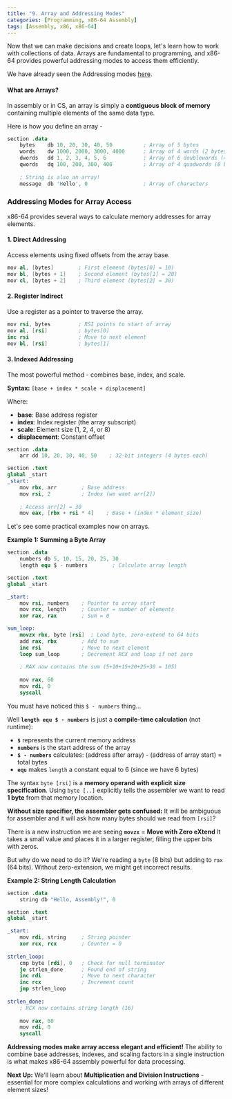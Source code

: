 ```yaml
---
title: "9. Array and Addressing Modes"
categories: [Programming, x86-64 Assembly]
tags: [Assembly, x86, x86-64]
---
```


Now that we can make decisions and create loops, let's learn how to work with collections of data. Arrays are fundamental to programming, and x86-64 provides powerful addressing modes to access them efficiently.


We have already seen the Addressing modes [here](https://nyxfault.github.io/posts/x86_03/#x86-64-addressing-modes).

#### What are Arrays?

In assembly or in CS, an array is simply a **contiguous block of memory** containing multiple elements of the same data type.

Here is how you define an array -

```s
section .data
    bytes    db 10, 20, 30, 40, 50          ; Array of 5 bytes
    words    dw 1000, 2000, 3000, 4000      ; Array of 4 words (2 bytes each)
    dwords   dd 1, 2, 3, 4, 5, 6            ; Array of 6 doublewords (4 bytes each)
    qwords   dq 100, 200, 300, 400          ; Array of 4 quadwords (8 bytes each)
    
    ; String is also an array!
    message  db 'Hello', 0                  ; Array of characters
```

### Addressing Modes for Array Access

x86-64 provides several ways to calculate memory addresses for array elements.

#### 1. Direct Addressing

Access elements using fixed offsets from the array base.

```s
mov al, [bytes]        ; First element (bytes[0] = 10)
mov bl, [bytes + 1]    ; Second element (bytes[1] = 20)
mov cl, [bytes + 2]    ; Third element (bytes[2] = 30)
```

#### 2. Register Indirect

Use a register as a pointer to traverse the array.

```s
mov rsi, bytes         ; RSI points to start of array
mov al, [rsi]          ; bytes[0]
inc rsi                ; Move to next element
mov bl, [rsi]          ; bytes[1]
```

#### 3. Indexed Addressing

The most powerful method - combines base, index, and scale.

**Syntax:** `[base + index * scale + displacement]`

Where:

- **base**: Base address register
- **index**: Index register (the array subscript)
- **scale**: Element size (1, 2, 4, or 8)
- **displacement**: Constant offset

```s
section .data
    arr dd 10, 20, 30, 40, 50    ; 32-bit integers (4 bytes each)

section .text
global _start
_start:
    mov rbx, arr        ; Base address
    mov rsi, 2          ; Index (we want arr[2])
    
    ; Access arr[2] = 30
    mov eax, [rbx + rsi * 4]    ; Base + (index * element_size)
```

Let's see some practical examples now on arrays.

**Example 1: Summing a Byte Array**

```s
section .data
    numbers db 5, 10, 15, 20, 25, 30
    length equ $ - numbers        ; Calculate array length

section .text
global _start

_start:
    mov rsi, numbers    ; Pointer to array start
    mov rcx, length     ; Counter = number of elements
    xor rax, rax        ; Sum = 0

sum_loop:
    movzx rbx, byte [rsi]  ; Load byte, zero-extend to 64 bits
    add rax, rbx        ; Add to sum
    inc rsi             ; Move to next element
    loop sum_loop       ; Decrement RCX and loop if not zero
    
    ; RAX now contains the sum (5+10+15+20+25+30 = 105)
    
    mov rax, 60
    mov rdi, 0
    syscall
```

You must have noticed this `$ - numbers` thing...

Well **`length equ $ - numbers`** is just a **compile-time calculation** (not runtime):
- **`$`** represents the current memory address
- **`numbers`** is the start address of the array
- **`$ - numbers`** calculates: (address after array) - (address of array start) = total bytes
- **`equ`** makes `length` a constant equal to 6 (since we have 6 bytes)

The syntax `byte [rsi]` is a **memory operand with explicit size specification**. Using `byte [..]` explicitly tells the assembler we want to read **1 byte** from that memory location.

**Without size specifier, the assembler gets confused:**
It will be ambiguous for assembler and it will ask how many bytes should we read from `[rsi]`?

There is a  new instruction we are seeing **`movzx`** = **Move with Zero eXtend**
It takes a small value and places it in a larger register, filling the upper bits with zeros.

But why do we need to do it?
We're reading a `byte` (8 bits) but adding to `rax` (64 bits). Without zero-extension, we might get incorrect results.


**Example 2: String Length Calculation**

```s
section .data
    string db "Hello, Assembly!", 0

section .text
global _start

_start:
    mov rdi, string     ; String pointer
    xor rcx, rcx        ; Counter = 0
    
strlen_loop:
    cmp byte [rdi], 0   ; Check for null terminator
    je strlen_done      ; Found end of string
    inc rdi             ; Move to next character
    inc rcx             ; Increment count
    jmp strlen_loop
    
strlen_done:
    ; RCX now contains string length (16)
    
    mov rax, 60
    mov rdi, 0
    syscall
```

**Addressing modes make array access elegant and efficient!** The ability to combine base addresses, indexes, and scaling factors in a single instruction is what makes x86-64 assembly powerful for data processing.

**Next Up:** We'll learn about **Multiplication and Division Instructions** - essential for more complex calculations and working with arrays of different element sizes!

